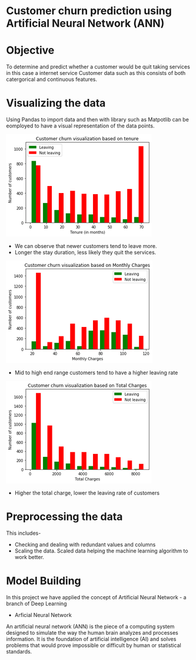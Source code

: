 # Customer churn prediction using Artificial Neural Network (ANN)

# Objective

To determine and predict whether a customer would be quit taking services in this case a internet service
Customer data such as this consists of both catergorical and continuous features.
# Visualizing the data

Using Pandas to import data and then with library such as Matpotlib can be eomployed to have a visual representation of the data points.

![](visuals/vs_tenure.png)

* We can observe that newer customers tend to leave more.
* Longer the stay duration, less likely they quit the services.

![](visuals/vs_monthly_charges.png)

* Mid to high end range customers tend to have a higher leaving rate

![](visuals/vs_total_charges.png)

* Higher the total charge, lower the leaving rate of customers

# Preprocessing the data

This includes-

* Checking and dealing with redundant values and columns
* Scaling the data. Scaled data helping the machine learning algorithm to work better.

# Model Building

In this project we have applied the concept of Artificial Neural Network - a branch of Deep Learning

* Arficial Neural Network


An artificial neural network (ANN) is the piece of a computing system designed to simulate the way the human brain analyzes and processes information. 
It is the foundation of artificial intelligence (AI) and solves problems that would prove impossible or difficult by human or statistical standards.
